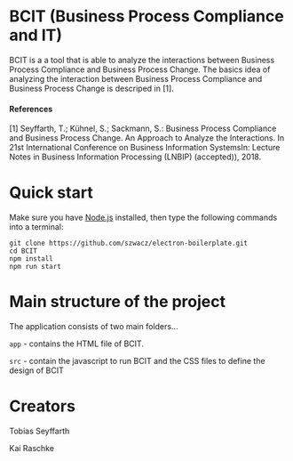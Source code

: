 # BCIT (Business Process Compliance and IT)

BCIT is a a tool that is able to analyze the interactions between Business Process Compliance and Business Process Change. The basics idea of analyzing the interaction between Business Process Compliance and Business Process Change is descriped in [1].

#### References
[1] Seyffarth, T.; Kühnel, S.; Sackmann, S.: Business Process Compliance and Business Process Change. An Approach to Analyze the Interactions. In 21st International Conference on Business Information SystemsIn: Lecture Notes in Business Information Processing (LNBIP) (accepted)), 2018.

# Quick start

Make sure you have [Node.js](https://nodejs.org) installed, then type the following commands into a terminal:
```
git clone https://github.com/szwacz/electron-boilerplate.git
cd BCIT
npm install
npm run start
```

# Main structure of the project

The application consists of two main folders...

`app` - contains the HTML file of BCIT.

`src` - contain the javascript to run BCIT and the CSS files to define the design of BCIT


# Creators
Tobias Seyffarth

Kai Raschke
